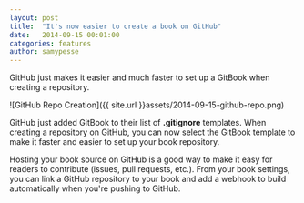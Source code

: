 ```yaml
---
layout: post
title:  "It's now easier to create a book on GitHub"
date:   2014-09-15 00:01:00
categories: features
author: samypesse
---
```


GitHub just makes it easier and much faster to set up a GitBook when creating a repository.


<!-- more -->

![GitHub Repo Creation]({{ site.url }}assets/2014-09-15-github-repo.png)

GitHub just added GitBook to their list of **.gitignore** templates. When creating a repository on GitHub, you can now select the GitBook template to make it faster and easier to set up your book repository.

Hosting your book source on GitHub is a good way to make it easy for readers to contribute (issues, pull requests, etc.). From your book settings, you can link a GitHub repository to your book and add a webhook to build automatically when you're pushing to GitHub.
